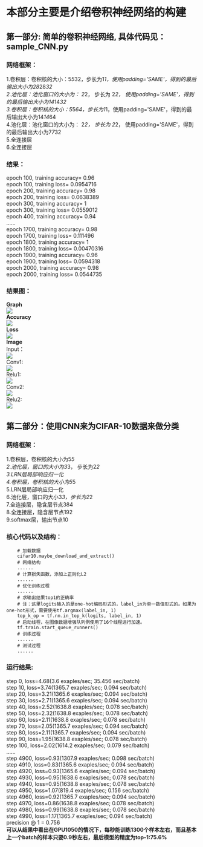 # 本部分主要是介绍卷积神经网络的构建

## 第一部分: 简单的卷积神经网络, 具体代码见：sample_CNN.py
### 网络框架：
1.卷积层：卷积核的大小：5*5*32，步长为1*1，使用padding='SAME'，得到的最后输出大小为28*28*32<br>
2.池化层：池化窗口的大小为： 2*2， 步长为 2*2， 使用padding='SAME'，得到的最后输出大小为14*14*32<br>
3.卷积层：卷积核的大小：5*5*64，步长为1*1，使用padding='SAME'，得到的最后输出大小为14*14*64<br>
4.池化层：池化窗口的大小为： 2*2， 步长为 2*2， 使用padding='SAME'，得到的最后输出大小为7*7*32<br>
5.全连接层<br>
6.全连接层<br>
### 结果：
epoch  100, training accuracy=  0.96<br>
epoch  100, training loss=  0.0954716<br>
epoch  200, training accuracy=  0.98<br>
epoch  200, training loss=  0.0638389<br>
epoch  300, training accuracy=  1<br>
epoch  300, training loss=  0.0559012<br>
epoch  400, training accuracy=  0.94<br>
......<br>
epoch  1700, training accuracy=  0.98<br>
epoch  1700, training loss=  0.111496<br>
epoch  1800, training accuracy=  1<br>
epoch  1800, training loss=  0.00470316<br>
epoch  1900, training accuracy=  0.96<br>
epoch  1900, training loss=  0.0594318<br>
epoch  2000, training accuracy=  0.98<br>
epoch  2000, training loss=  0.0544735<br>
### 结果图：
**Graph**<br>
![](https://github.com/Anosy/tensorflow_DL2/blob/master/CNN/result_picture/sample_graph.png)<br>
**Accuracy**<br>
![](https://github.com/Anosy/tensorflow_DL2/blob/master/CNN/result_picture/simple_accuracy.png)<br>
**Loss**<br>
![](https://github.com/Anosy/tensorflow_DL2/blob/master/CNN/result_picture/sample_loss.png)<br>
**Image**<br>
Input：<br>
![](https://github.com/Anosy/tensorflow_DL2/blob/master/CNN/result_picture/simple_input.png)<br>
Conv1:<br>
![](https://github.com/Anosy/tensorflow_DL2/blob/master/CNN/result_picture/simple_conv1.png)<br>
Relu1:<br>
![](https://github.com/Anosy/tensorflow_DL2/blob/master/CNN/result_picture/simple_relu1.png)<br>
Conv2:<br>
![](https://github.com/Anosy/tensorflow_DL2/blob/master/CNN/result_picture/simple_conv2.png)<br>
Relu2:<br>
![](https://github.com/Anosy/tensorflow_DL2/blob/master/CNN/result_picture/simple_relu2.png)<br>

## 第二部分：使用CNN来为CIFAR-10数据来做分类
### 网络框架：
1.卷积层，卷积核的大小为5*5<br>
2.池化层，窗口的大小为3*3， 步长为2*2<br>
3.LRN层局部响应归一化<br>
4.卷积层，卷积核的大小为5*5<br>
5.LRN层局部响应归一化<br>
6.池化层，窗口的大小3*3，步长为2*2<br>
7.全连接层，隐含层节点384<br>
8.全连接层，隐含层节点192<br>
9.softmax层，输出节点10<br>
### 核心代码以及结构：

        # 加载数据
        cifar10.maybe_download_and_extract() 
        # 网络结构
        ......
        # 计算损失函数，添加上正则化L2
        ......
        # 优化训练过程
        ......
        # 求输出结果top1的正确率
        # 注：这里logits输入的是one-hot编码形式的，label_in为单一数值形式的。如果为one-hot形式，需要使用tf.argmax(label_in, 1)
        top_k_op = tf.nn.in_top_k(logits, label_in, 1) 
        # 启动线程，在图像数据增强队列例使用了16个线程进行加速。
        tf.train.start_queue_runners() 
        # 训练过程
        ......
        # 测试过程
        ......
        
### 运行结果:
step 0, loss=4.68(3.6 exaples/sec; 35.456 sec/batch)<br>
step 10, loss=3.74(1365.7 exaples/sec; 0.094 sec/batch)<br>
step 20, loss=3.21(1365.6 exaples/sec; 0.094 sec/batch)<br>
step 30, loss=2.71(1365.6 exaples/sec; 0.094 sec/batch)<br>
step 40, loss=2.52(1638.8 exaples/sec; 0.078 sec/batch)<br>
step 50, loss=2.32(1638.8 exaples/sec; 0.078 sec/batch)<br>
step 60, loss=2.11(1638.8 exaples/sec; 0.078 sec/batch)<br>
step 70, loss=2.05(1365.7 exaples/sec; 0.094 sec/batch)<br>
step 80, loss=2.11(1365.7 exaples/sec; 0.094 sec/batch)<br>
step 90, loss=1.95(1638.8 exaples/sec; 0.078 sec/batch)<br>
step 100, loss=2.02(1614.2 exaples/sec; 0.079 sec/batch)<br>
......<br>
step 4900, loss=0.93(1307.9 exaples/sec; 0.098 sec/batch)<br>
step 4910, loss=0.83(1365.6 exaples/sec; 0.094 sec/batch)<br>
step 4920, loss=0.93(1365.6 exaples/sec; 0.094 sec/batch)<br>
step 4930, loss=0.95(1638.6 exaples/sec; 0.078 sec/batch)<br>
step 4940, loss=0.95(1638.8 exaples/sec; 0.078 sec/batch)<br>
step 4950, loss=1.07(819.4 exaples/sec; 0.156 sec/batch)<br>
step 4960, loss=0.92(1365.7 exaples/sec; 0.094 sec/batch)<br>
step 4970, loss=0.86(1638.8 exaples/sec; 0.078 sec/batch)<br>
step 4980, loss=0.99(1638.8 exaples/sec; 0.078 sec/batch)<br>
step 4990, loss=1.17(1365.7 exaples/sec; 0.094 sec/batch)<br>
precision @ 1 = 0.756<br>
**可以从结果中看出在GPU1050的情况下，每秒能训练1300个样本左右，而且基本上一个batch的样本只要0.9秒左右，最后模型的精度为top-1:75.6%**


